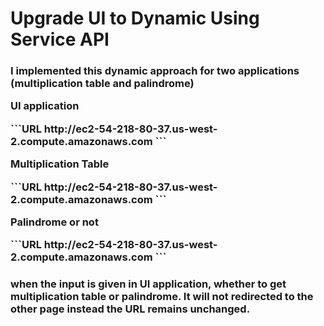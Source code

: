 <h1> Upgrade UI to Dynamic Using Service API </h1>

<h3> I implemented this dynamic approach for two applications (multiplication table and palindrome)

<p> UI application </p>
```URL 
http://ec2-54-218-80-37.us-west-2.compute.amazonaws.com
```


<p> Multiplication Table </p>
```URL
http://ec2-54-218-80-37.us-west-2.compute.amazonaws.com
```

<p> Palindrome or not </p>
```URL 
http://ec2-54-218-80-37.us-west-2.compute.amazonaws.com
```

<h3> when the input is given in UI application, whether to get multiplication table or palindrome. It will not redirected to the other page instead the URL remains unchanged. </h3>
